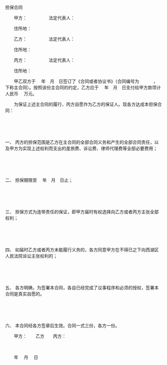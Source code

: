 



担保合同



 

　　甲方：　　　　　法定代表人：

　　住所地：

　　乙方：　　　　　法定代表人：

　　住所地：

　　丙方：　　　　　法定代表人：

　　住所地：　　

　　甲乙双方于　 年　月　日签订了《合同或者协议书》（合同编号为　　　 ，下称主合同）。按照该份主合同的约定，乙方应于　 年　月　日支付给甲方款项计人民币　 万元。

　　为保证上述主合同的履行，丙方自愿作为乙方的保证人。现各方达成本担保合同：

　　

　　

一、
丙方的担保范围是乙方在主合同的全部合同义务和产生的全部合同责任，以及甲方为实现上述权利而支出的差旅费、诉讼费、律师代理费等全部必要费用；

　　

　　

二、
担保期限至　 年　月　日止；

　　

　　

三、
担保方式为连带责任的保证，即甲方届时有权选择向乙方或者丙方主张全部权利；

　　

　　

四、
如届时乙方或者丙方未能履行义务的，各方同意甲方在不得已之下向西湖区人民法院诉讼主张权利的；

　　

　　

五、
各方明确，为签署本合同，各自已经完成了议事程序和必须的授权，签署本合同是真实自愿的。

　　

　　

六、
本合同经各方签章后生效。合同一式三份，各方一份。　　

　　甲方：　　乙方　　丙方：

　　


 　　年　 月　 日
 
　　

